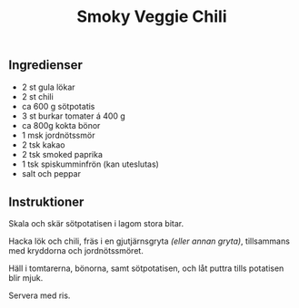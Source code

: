 ﻿---
title: Smoky Veggie Chili
slug: smokey-veggie-chili
tags: [Middag]
---

## Ingredienser

* 2 st gula lökar
* 2 st chili
* ca 600 g sötpotatis
* 3 st burkar tomater á 400 g
* ca 800g kokta bönor
* 1 msk jordnötssmör
* 2 tsk kakao
* 2 tsk smoked paprika
* 1 tsk spiskumminfrön (kan uteslutas)
* salt och peppar

## Instruktioner

Skala och skär sötpotatisen i lagom stora bitar.

Hacka lök och chili, fräs i en gjutjärnsgryta *(eller annan gryta)*, tillsammans med kryddorna och jordnötssmöret.

Häll i tomtarerna, bönorna, samt sötpotatisen, och låt puttra tills potatisen blir mjuk.

Servera med ris.
